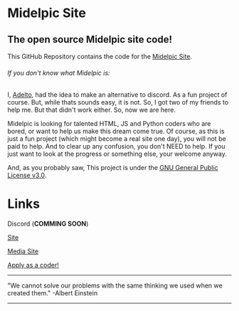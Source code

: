 # Midelpic Site
## The open source Midelpic site code!
This GitHub Repository contains the code for the [Midelpic Site](https://site.midelpic.repl.co). 
###### If you don't know what Midelpic is:
I, [Adelto](discordapp.com/users/993082070945517589), had the idea to make an alternative to discord. As a fun project of course. But, while thats sounds easy, it is not.  So, I got two of my friends to help me. But that didn't work either. So, now we are here. 

Midelpic is looking for talented HTML, JS and Python coders who are bored, or want to help us make this dream come true. Of course, as this is just a fun project (which might become a real site one day), you will not be paid to help. And to clear up any confusion, you don't NEED to help. If you just want to look at the progress or something else, your welcome anyway.

And, as you probably saw, This project is under the [GNU General Public License v3.0](https://www.gnu.org/licenses/gpl-3.0.en.html#:~:text=The%20GNU%20General%20Public%20License%20is%20a%20free%2C%20copyleft%20license,share%20and%20change%20the%20works.).

# Links
Discord (**COMMING SOON**)

[Site](https://site.midelpic.repl.co)

[Media Site](https://media0.midelpic.repl.co)

[Apply as a coder!](https://forms.gle/XmMNwmCkx3ExX2hx9)

----------------------------------------------

"We cannot solve our problems with the same thinking we used when we created them."
-Albert Einstein

----------------------------------------------
